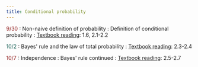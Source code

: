 ```yaml
---
title: Conditional probability
---
```


<span style="color: #8C1515;">9/30</span>
: Non-naive definition of probability
: Definition of conditional probability
: [Textbook reading](https://drive.google.com/file/d/1VmkAAGOYCTORq1wxSQqy255qLJjTNvBI/view?usp=sharing): 1.6, 2.1-2.2

<span style="color:  #175E54;">10/2</span>
: Bayes' rule and the law of total probability
: [Textbook reading](https://drive.google.com/file/d/1VmkAAGOYCTORq1wxSQqy255qLJjTNvBI/view?usp=sharing): 2.3-2.4

<span style="color: #8C1515;">10/7</span>
: Independence
: Bayes' rule continued
: [Textbook reading](https://drive.google.com/file/d/1VmkAAGOYCTORq1wxSQqy255qLJjTNvBI/view?usp=sharing): 2.5-2.7